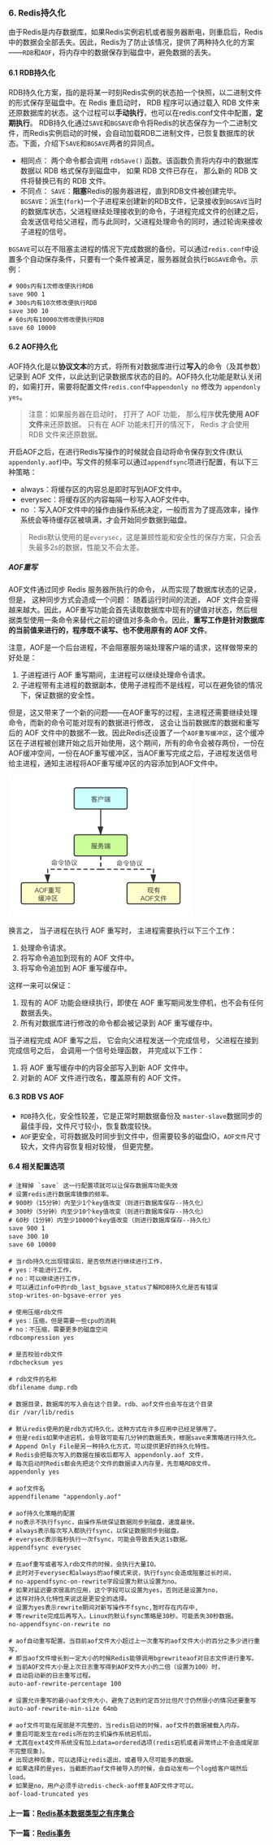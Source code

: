 ### 6. Redis持久化
由于Redis是内存数据库，如果Redis实例宕机或者服务器断电，则重启后，Redis中的数据会全部丢失。因此，Redis为了防止该情况，提供了两种持久化的方案——`RDB`和`AOF`，将内存中的数据保存到磁盘中，避免数据的丢失。

#### 6.1 RDB持久化
RDB持久化方案，指的是将某一时刻Redis实例的状态拍一个快照，以二进制文件的形式保存至磁盘中。在 Redis 重启动时， RDB 程序可以通过载入 RDB 文件来还原数据库的状态。这个过程可以**手动执行**，也可以在redis.conf文件中配置，**定期执行**。
RDB持久化通过`SAVE`和`BGSAVE`命令将Redis的状态保存为一个二进制文件，而Redis实例启动的时候，会自动加载RDB二进制文件，已恢复数据库的状态。下面，介绍下`SAVE`和`BGSAVE`两者的异同点。
* 相同点：
  两个命令都会调用 `rdbSave()` 函数。该函数负责将内存中的数据库数据以 RDB 格式保存到磁盘中， 如果 RDB 文件已存在， 那么新的 RDB 文件将替换已有的 RDB 文件。
* 不同点：
`SAVE`：**阻塞**Redis的服务器进程，直到RDB文件被创建完毕。
`BGSAVE`：派生(`fork`)一个子进程来创建新的RDB文件，记录接收到`BGSAVE`当时的数据库状态，父进程继续处理接收到的命令，子进程完成文件的创建之后，会发送信号给父进程，而与此同时，父进程处理命令的同时，通过轮询来接收子进程的信号。

`BGSAVE`可以在不阻塞主进程的情况下完成数据的备份。可以通过`redis.conf`中设置多个自动保存条件，只要有一个条件被满足，服务器就会执行`BGSAVE`命令。示例：
```
# 900s内有1次修改便执行RDB
save 900 1
# 300s内有10次修改便执行RDB
save 300 10
# 60s内有10000次修改便执行RDB
save 60 10000
```

#### 6.2 AOF持久化
AOF持久化是以**协议文本**的方式，将所有对数据库进行过**写入**的命令（及其参数）记录到 AOF 文件，以此达到记录数据库状态的目的。AOF持久化功能是默认关闭的，如需打开，需要将配置文件`redis.conf`中`appendonly no` 修改为 `appendonly yes`。
> 注意：如果服务器在启动时， 打开了 AOF 功能， 那么程序**优先使用 AOF 文件**来还原数据。 只有在 AOF 功能未打开的情况下， Redis 才会使用 RDB 文件来还原数据。

开启AOF之后，在进行Redis写操作的时候就会自动将命令保存到文件(默认`appendonly.aof`)中。写文件的频率可以通过`appendfsync`项进行配置，有以下三种策略：
* always：将缓存区的内容总是即时写到AOF文件中。
* everysec：将缓存区的内容每隔一秒写入AOF文件中。
* no ：写入AOF文件中的操作由操作系统决定，一般而言为了提高效率，操作系统会等待缓存区被填满，才会开始同步数据到磁盘。
> Redis默认使用的是`everysec`，这是兼顾性能和安全性的保存方案，只会丢失最多2s的数据，性能又不会太差。

##### AOF重写
AOF文件通过同步 Redis 服务器所执行的命令， 从而实现了数据库状态的记录， 但是， 这种同步方式会造成一个问题： 随着运行时间的流逝， AOF 文件会变得越来越大。因此，AOF重写功能会首先读取数据库中现有的键值对状态，然后根据类型使用一条命令来替代之前的键值对多条命令。因此，**重写工作是针对数据库的当前值来进行的，程序既不读写、也不使用原有的 AOF 文件**。

注意，AOF是一个后台进程，不会阻塞服务端处理客户端的请求，这样做带来的好处是：
1. 子进程进行 AOF 重写期间，主进程可以继续处理命令请求。
2. 子进程带有主进程的数据副本，使用子进程而不是线程，可以在避免锁的情况下，保证数据的安全性。

但是，这又带来了一个新的问题——在AOF重写的过程，主进程还需要继续处理命令，而新的命令可能对现有的数据进行修改， 这会让当前数据库的数据和重写后的 AOF 文件中的数据不一致。因此Redis还设置了一个`AOF重写缓冲区`，这个缓冲区在子进程被创建开始之后开始使用，这个期间，所有的命令会被存两份，一份在AOF缓冲空间，一份在AOF重写缓冲区，当AOF重写完成之后，子进程发送信号给主进程，通知主进程将AOF重写缓冲区的内容添加到AOF文件中。

![AOF主进程重写AOF过程](../img/主进程AOF重写过程.png)

换言之， 当子进程在执行 AOF 重写时， 主进程需要执行以下三个工作：
1. 处理命令请求。
2. 将写命令追加到现有的 AOF 文件中。
3. 将写命令追加到 AOF 重写缓存中。

这样一来可以保证：
1. 现有的 AOF 功能会继续执行，即使在 AOF 重写期间发生停机，也不会有任何数据丢失。
2. 所有对数据库进行修改的命令都会被记录到 AOF 重写缓存中。

当子进程完成 AOF 重写之后， 它会向父进程发送一个完成信号， 父进程在接到完成信号之后， 会调用一个信号处理函数， 并完成以下工作：
1. 将 AOF 重写缓存中的内容全部写入到新 AOF 文件中。
2. 对新的 AOF 文件进行改名，覆盖原有的 AOF 文件。

#### 6.3 RDB VS AOF
*   `RDB`持久化，安全性较差，它是正常时期数据备份及 `master-slave`数据同步的最佳手段，文件尺寸较小，恢复数度较快。
*   `AOF`更安全，可将数据及时同步到文件中，但需要较多的磁盘IO，`AOF文件`尺寸较大，文件内容恢复相对较慢， 但更完整。

#### 6.4 相关配置选项
```
# 注释掉 `save` 这一行配置项就可以让保存数据库功能失效
# 设置redis进行数据库镜像的频率。
# 900秒（15分钟）内至少1个key值改变（则进行数据库保存--持久化）
# 300秒（5分钟）内至少10个key值改变（则进行数据库保存--持久化）
# 60秒（1分钟）内至少10000个key值改变（则进行数据库保存--持久化）
save 900 1
save 300 10
save 60 10000

# 当rdb持久化出现错误后，是否依然进行继续进行工作，
# yes：不能进行工作，
# no：可以继续进行工作，
# 可以通过info中的rdb_last_bgsave_status了解RDB持久化是否有错误
stop-writes-on-bgsave-error yes

# 使用压缩rdb文件
# yes：压缩，但是需要一些cpu的消耗
# no：不压缩，需要更多的磁盘空间
rdbcompression yes

# 是否校验rdb文件
rdbchecksum yes

# rdb文件的名称
dbfilename dump.rdb

# 数据目录，数据库的写入会在这个目录。rdb、aof文件也会写在这个目录
dir /var/lib/redis

# 默认redis使用的是rdb方式持久化，这种方式在许多应用中已经足够用了。
# 但是redis如果中途宕机，会导致可能有几分钟的数据丢失，根据save来策略进行持久化。
# Append Only File是另一种持久化方式，可以提供更好的持久化特性。
# Redis会把每次写入的数据在接收后都写入 appendonly.aof 文件，
# 每次启动时Redis都会先把这个文件的数据读入内存里，先忽略RDB文件。
appendonly yes

# aof文件名
appendfilename "appendonly.aof"

# aof持久化策略的配置
# no表示不执行fsync，由操作系统保证数据同步到磁盘，速度最快。
# always表示每次写入都执行fsync，以保证数据同步到磁盘。
# everysec表示每秒执行一次fsync，可能会导致丢失这1s数据。
appendfsync everysec

# 在aof重写或者写入rdb文件的时候，会执行大量IO。
# 此时对于everysec和always的aof模式来说，执行fsync会造成阻塞过长时间，
# no-appendfsync-on-rewrite字段设置为默认设置为no。
# 如果对延迟要求很高的应用，这个字段可以设置为yes，否则还是设置为no，
# 这样对持久化特性来说这是更安全的选择。
# 设置为yes表示rewrite期间对新写操作不fsync,暂时存在内存中,
# 等rewrite完成后再写入。Linux的默认fsync策略是30秒。可能丢失30秒数据。
no-appendfsync-on-rewrite no

# aof自动重写配置。当目前aof文件大小超过上一次重写的aof文件大小的百分之多少进行重写，
# 即当aof文件增长到一定大小的时候Redis能够调用bgrewriteaof对日志文件进行重写。
# 当前AOF文件大小是上次日志重写得到AOF文件大小的二倍（设置为100）时，
# 自动启动新的日志重写过程。
auto-aof-rewrite-percentage 100

# 设置允许重写的最小aof文件大小，避免了达到约定百分比但尺寸仍然很小的情况还要重写
auto-aof-rewrite-min-size 64mb

# aof文件可能在尾部是不完整的，当redis启动的时候，aof文件的数据被载入内存。
# 重启可能发生在redis所在的主机操作系统宕机后，
# 尤其在ext4文件系统没有加上data=ordered选项(redis宕机或者异常终止不会造成尾部不完整现象)。
# 出现这种现象，可以选择让redis退出，或者导入尽可能多的数据。
# 如果选择的是yes，当截断的aof文件被导入的时候，会自动发布一个log给客户端然后load。
# 如果是no，用户必须手动redis-check-aof修复AOF文件才可以。
aof-load-truncated yes
```

#### 上一篇：[Redis基本数据类型之有序集合](07-Redis基本数据类型之有序集合.md)
#### 下一篇：[Redis事务](09-Redis事务.md)